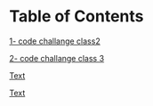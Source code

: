 # Table of Contents
[1- code challange class2](https://github.com/Goorob-401-advanced-javascript/data-structures-and-algorithms/pull/3)

[2- code challange class 3](link)

[Text](link)

[Text](link)
